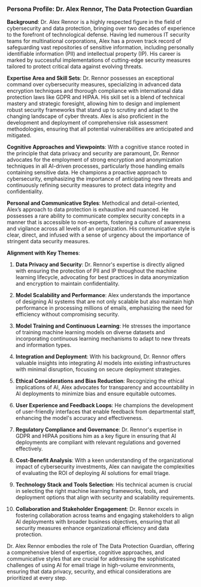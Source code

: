 ### Persona Profile: Dr. Alex Rennor, The Data Protection Guardian

**Background**: Dr. Alex Rennor is a highly respected figure in the field of cybersecurity and data protection, bringing over two decades of experience to the forefront of technological defense. Having led numerous IT security teams for multinational corporations, Alex has a proven track record of safeguarding vast repositories of sensitive information, including personally identifiable information (PII) and intellectual property (IP). His career is marked by successful implementations of cutting-edge security measures tailored to protect critical data against evolving threats.

**Expertise Area and Skill Sets**: Dr. Rennor possesses an exceptional command over cybersecurity measures, specializing in advanced data encryption techniques and thorough compliance with international data protection laws like GDPR and HIPAA. His skill set is a blend of technical mastery and strategic foresight, allowing him to design and implement robust security frameworks that stand up to scrutiny and adapt to the changing landscape of cyber threats. Alex is also proficient in the development and deployment of comprehensive risk assessment methodologies, ensuring that all potential vulnerabilities are anticipated and mitigated.

**Cognitive Approaches and Viewpoints**: With a cognitive stance rooted in the principle that data privacy and security are paramount, Dr. Rennor advocates for the employment of strong encryption and anonymization techniques in all AI-driven processes, particularly those handling emails containing sensitive data. He champions a proactive approach to cybersecurity, emphasizing the importance of anticipating new threats and continuously refining security measures to protect data integrity and confidentiality.

**Personal and Communicative Styles**: Methodical and detail-oriented, Alex’s approach to data protection is exhaustive and nuanced. He possesses a rare ability to communicate complex security concepts in a manner that is accessible to non-experts, fostering a culture of awareness and vigilance across all levels of an organization. His communicative style is clear, direct, and infused with a sense of urgency about the importance of stringent data security measures.

**Alignment with Key Themes**:

1. **Data Privacy and Security**: Dr. Rennor's expertise is directly aligned with ensuring the protection of PII and IP throughout the machine learning lifecycle, advocating for best practices in data anonymization and encryption to maintain confidentiality.

2. **Model Scalability and Performance**: Alex understands the importance of designing AI systems that are not only scalable but also maintain high performance in processing millions of emails, emphasizing the need for efficiency without compromising security.

3. **Model Training and Continuous Learning**: He stresses the importance of training machine learning models on diverse datasets and incorporating continuous learning mechanisms to adapt to new threats and information types.

4. **Integration and Deployment**: With his background, Dr. Rennor offers valuable insights into integrating AI models into existing infrastructures with minimal disruption, focusing on secure deployment strategies.

5. **Ethical Considerations and Bias Reduction**: Recognizing the ethical implications of AI, Alex advocates for transparency and accountability in AI deployments to minimize bias and ensure equitable outcomes.

6. **User Experience and Feedback Loops**: He champions the development of user-friendly interfaces that enable feedback from departmental staff, enhancing the model's accuracy and effectiveness.

7. **Regulatory Compliance and Governance**: Dr. Rennor's expertise in GDPR and HIPAA positions him as a key figure in ensuring that AI deployments are compliant with relevant regulations and governed effectively.

8. **Cost-Benefit Analysis**: With a keen understanding of the organizational impact of cybersecurity investments, Alex can navigate the complexities of evaluating the ROI of deploying AI solutions for email triage.

9. **Technology Stack and Tools Selection**: His technical acumen is crucial in selecting the right machine learning frameworks, tools, and deployment options that align with security and scalability requirements.

10. **Collaboration and Stakeholder Engagement**: Dr. Rennor excels in fostering collaboration across teams and engaging stakeholders to align AI deployments with broader business objectives, ensuring that all security measures enhance organizational efficiency and data protection.

Dr. Alex Rennor embodies the role of The Data Protection Guardian, offering a comprehensive blend of expertise, cognitive approaches, and communicative styles that are crucial for addressing the sophisticated challenges of using AI for email triage in high-volume environments, ensuring that data privacy, security, and ethical considerations are prioritized at every step.
